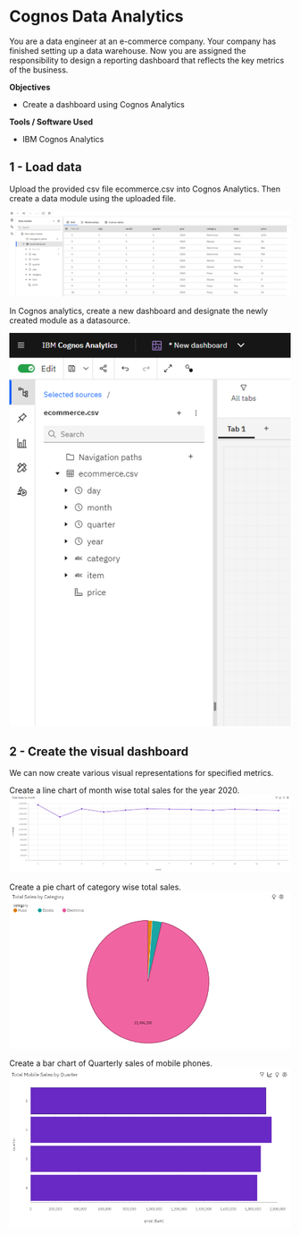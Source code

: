 # Cognos Data Analytics

You are a data engineer at an e-commerce company. Your company has finished setting up a data warehouse. Now you are assigned the responsibility to design a reporting dashboard that reflects the key metrics of the business.

**Objectives**
- Create a dashboard using Cognos Analytics

**Tools / Software Used**
- IBM Cognos Analytics 

## 1 - Load data
Upload the provided csv file ecommerce.csv into Cognos Analytics. Then create a data module using the uploaded file.

![Data module containing the ecommerce.csv data](https://github.com/joeWatersDev/ibm-data-engineering-capstone-project/blob/main/4%20-%20Cognos%20Data%20Analytics/top10rows.png)

In Cognos analytics, create a new dashboard and designate the newly created module as a datasource.  

![Ecommerce data as a dashboard datasource](https://github.com/joeWatersDev/ibm-data-engineering-capstone-project/blob/main/4%20-%20Cognos%20Data%20Analytics/datasource.png)


## 2 - Create the visual dashboard
We can now create various visual representations for specified metrics.

Create a line chart of month wise total sales for the year 2020.
![Line chart of total sales in 2020](https://github.com/joeWatersDev/ibm-data-engineering-capstone-project/blob/main/4%20-%20Cognos%20Data%20Analytics/linechart.png)

Create a pie chart of category wise total sales.
![Pie chart of category wise total sales](https://github.com/joeWatersDev/ibm-data-engineering-capstone-project/blob/main/4%20-%20Cognos%20Data%20Analytics/piechart.png)

Create a bar chart of Quarterly sales of mobile phones.
![Bar chart of quarterly sales of mobile phones](https://github.com/joeWatersDev/ibm-data-engineering-capstone-project/blob/main/4%20-%20Cognos%20Data%20Analytics/barchart.png)